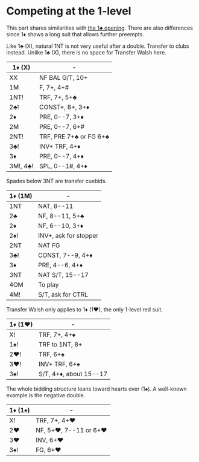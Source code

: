 # Competing at the 1-level

This part shares similarities with [the 1♣ opening](../1C/COMP_1.md).
There are also differences since 1♦ shows a long suit that allows further
preempts.

Like 1♣ (X), natural 1NT is not very useful after a double.  Transfer to clubs
instead.  Unlike 1♣ (X), there is no space for Transfer Walsh here.

| 1♦ (X)   | - |
|----------|---|
| XX       | NF BAL G/T, 10+
| 1M       | F, 7+, 4+#
| 1NT!     | TRF, 7+, 5+♣
| 2♣!      | CONST+, 8+, 3+♦
| 2♦       | PRE, 0--7, 3+♦
| 2M       | PRE, 0--7, 6+#
| 2NT!     | TRF, PRE 7+♣ or FG 6+♣
| 3♣!      | INV+ TRF, 4+♦
| 3♦       | PRE, 0--7, 4+♦
| 3M!, 4♣! | SPL, 0--1#, 4+♦

Spades below 3NT are transfer cuebids.

| 1♦ (1M) | - |
|---------|---|
| 1NT     | NAT, 8--11
| 2♣      | NF, 8--11, 5+♣
| 2♦      | NF, 6--10, 3+♦
| 2♠!     | INV+, ask for stopper
| 2NT     | NAT FG
| 3♣!     | CONST, 7--9, 4+♦
| 3♦      | PRE, 4--6, 4+♦
| 3NT     | NAT S/T, 15--17
| 4OM     | To play
| 4M!     | S/T, ask for CTRL

Transfer Walsh only applies to 1♦ (1♥), the only 1-level red suit.

| 1♦ (1♥) | - |
|---------|---|
| X!      | TRF, 7+, 4+♠
| 1♠!     | TRF to 1NT, 8+
| 2♥!     | TRF, 6+♠
| 3♥!     | INV+ TRF, 6+♠
| 3♠!     | S/T, 4+♦, about 15--17

The whole bidding structure leans toward hearts over (1♠).  A well-known example
is the negative double.

| 1♦ (1♠) | - |
|---------|---|
| X!      | TRF, 7+, 4+♥
| 2♥      | NF, 5+♥, 7--11 or 6+♥
| 3♥      | INV, 6+♥
| 3♠!     | FG, 6+♥
